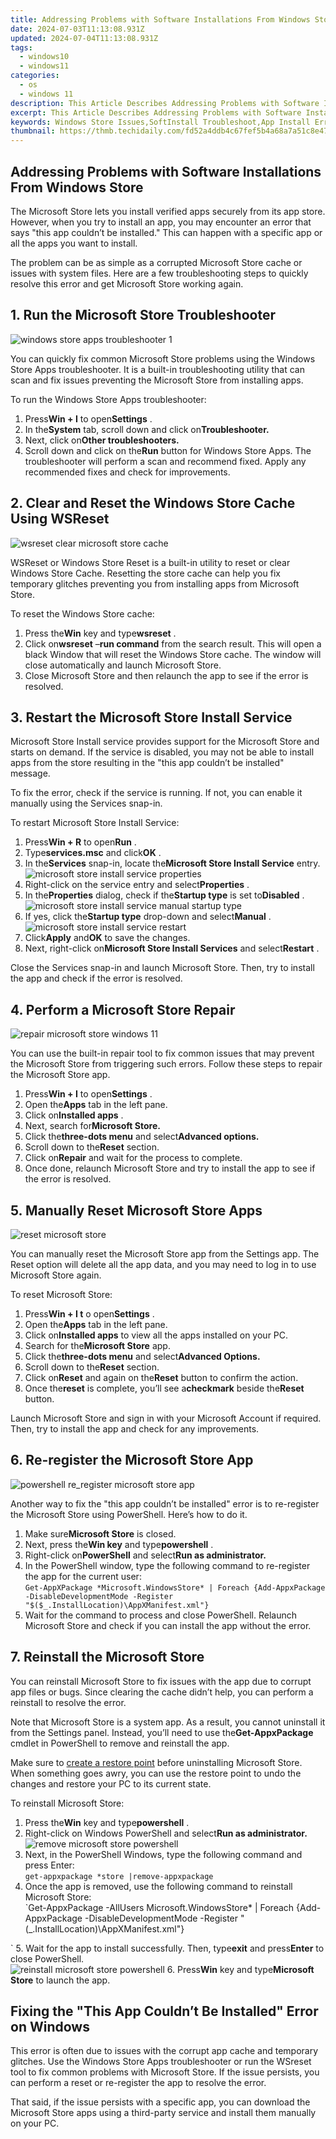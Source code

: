 ```yaml
---
title: Addressing Problems with Software Installations From Windows Store
date: 2024-07-03T11:13:08.931Z
updated: 2024-07-04T11:13:08.931Z
tags:
  - windows10
  - windows11
categories:
  - os
  - windows 11
description: This Article Describes Addressing Problems with Software Installations From Windows Store
excerpt: This Article Describes Addressing Problems with Software Installations From Windows Store
keywords: Windows Store Issues,SoftInstall Troubleshoot,App Install Error Fix,Windows Store Patches,Software Setup Tips,Secure Windows Apps,Streamline Installs
thumbnail: https://thmb.techidaily.com/fd52a4ddb4c67fef5b4a68a7a51c8e47e5f13f4d158884cb761f8f838fb72e26.jpeg
---
```


## Addressing Problems with Software Installations From Windows Store

 The Microsoft Store lets you install verified apps securely from its app store. However, when you try to install an app, you may encounter an error that says "this app couldn’t be installed." This can happen with a specific app or all the apps you want to install.

 The problem can be as simple as a corrupted Microsoft Store cache or issues with system files. Here are a few troubleshooting steps to quickly resolve this error and get Microsoft Store working again.

## 1\. Run the Microsoft Store Troubleshooter

![windows store apps troubleshooter 1](https://static1.makeuseofimages.com/wordpress/wp-content/uploads/2023/02/windows-store-apps-troubleshooter-1.jpg)

 You can quickly fix common Microsoft Store problems using the Windows Store Apps troubleshooter. It is a built-in troubleshooting utility that can scan and fix issues preventing the Microsoft Store from installing apps.

To run the Windows Store Apps troubleshooter:

1. Press**Win + I** to open**Settings** .
2. In the**System** tab, scroll down and click on**Troubleshooter.**
3. Next, click on**Other troubleshooters.**
4. Scroll down and click on the**Run** button for Windows Store Apps. The troubleshooter will perform a scan and recommend fixed. Apply any recommended fixes and check for improvements.

## 2\. Clear and Reset the Windows Store Cache Using WSReset

![wsreset clear microsoft store cache](https://static1.makeuseofimages.com/wordpress/wp-content/uploads/2023/02/wsreset-clear-microsoft-store-cache.jpg)

 WSReset or Windows Store Reset is a built-in utility to reset or clear Windows Store Cache. Resetting the store cache can help you fix temporary glitches preventing you from installing apps from Microsoft Store.

To reset the Windows Store cache:

1. Press the**Win** key and type**wsreset** .
2. Click on**wsreset** –**run command** from the search result. This will open a black Window that will reset the Windows Store cache. The window will close automatically and launch Microsoft Store.
3. Close Microsoft Store and then relaunch the app to see if the error is resolved.

## 3\. Restart the Microsoft Store Install Service

 Microsoft Store Install service provides support for the Microsoft Store and starts on demand. If the service is disabled, you may not be able to install apps from the store resulting in the "this app couldn’t be installed" message.

 To fix the error, check if the service is running. If not, you can enable it manually using the Services snap-in.

To restart Microsoft Store Install Service:

1. Press**Win + R** to open**Run** .
2. Type**services.msc** and click**OK** .
3. In the**Services** snap-in, locate the**Microsoft Store Install Service** entry.  
![microsoft store install service properties](https://static1.makeuseofimages.com/wordpress/wp-content/uploads/2023/02/microsoft-store-install-service-properties.jpg)
4. Right-click on the service entry and select**Properties** .
5. In the**Properties** dialog, check if the**Startup type** is set to**Disabled** .  
![microsoft store install service manual startup type](https://static1.makeuseofimages.com/wordpress/wp-content/uploads/2023/02/microsoft-store-install-service-manual-startup-type.jpg)
6. If yes, click the**Startup type** drop-down and select**Manual** .  
![microsoft store install service restart](https://static1.makeuseofimages.com/wordpress/wp-content/uploads/2023/02/microsoft-store-install-service-restart.jpg)
7. Click**Apply** and**OK** to save the changes.
8. Next, right-click on**Microsoft Store Install Services** and select**Restart** .

 Close the Services snap-in and launch Microsoft Store. Then, try to install the app and check if the error is resolved.

## 4\. Perform a Microsoft Store Repair

![repair microsoft store windows 11](https://static1.makeuseofimages.com/wordpress/wp-content/uploads/2023/02/repair-microsoft-store-windows-11.jpg)

 You can use the built-in repair tool to fix common issues that may prevent the Microsoft Store from triggering such errors. Follow these steps to repair the Microsoft Store app.

1. Press**Win + I** to open**Settings** .
2. Open the**Apps** tab in the left pane.
3. Click on**Installed apps** .
4. Next, search for**Microsoft Store.**
5. Click the**three-dots menu** and select**Advanced options.**
6. Scroll down to the**Reset** section.
7. Click on**Repair** and wait for the process to complete.
8. Once done, relaunch Microsoft Store and try to install the app to see if the error is resolved.

## 5\. Manually Reset Microsoft Store Apps

![reset microsoft store](https://static1.makeuseofimages.com/wordpress/wp-content/uploads/2023/02/reset-microsoft-store.jpg)

 You can manually reset the Microsoft Store app from the Settings app. The Reset option will delete all the app data, and you may need to log in to use Microsoft Store again.

To reset Microsoft Store:

1. Press**Win + I t** o open**Settings** .
2. Open the**Apps** tab in the left pane.
3. Click on**Installed apps** to view all the apps installed on your PC.
4. Search for the**Microsoft Store** app.
5. Click the**three-dots menu** and select**Advanced Options.**
6. Scroll down to the**Reset** section.
7. Click on**Reset** and again on the**Reset** button to confirm the action.
8. Once the**reset** is complete, you’ll see a**checkmark** beside the**Reset** button.

 Launch Microsoft Store and sign in with your Microsoft Account if required. Then, try to install the app and check for any improvements.

## 6\. Re-register the Microsoft Store App

![powershell re_register microsoft store app](https://static1.makeuseofimages.com/wordpress/wp-content/uploads/2023/02/powershell-re_register-microsoft-store-app.jpg)

 Another way to fix the "this app couldn’t be installed" error is to re-register the Microsoft Store using PowerShell. Here’s how to do it.

1. Make sure**Microsoft Store** is closed.
2. Next, press the**Win key** and type**powershell** .
3. Right-click on**PowerShell** and select**Run as administrator.**
4. In the PowerShell window, type the following command to re-register the app for the current user:  
`Get-AppXPackage *Microsoft.WindowsStore* | Foreach {Add-AppxPackage -DisableDevelopmentMode -Register "$($_.InstallLocation)\AppXManifest.xml"}`
5. Wait for the command to process and close PowerShell. Relaunch Microsoft Store and check if you can install the app without the error.

## 7\. Reinstall the Microsoft Store

 You can reinstall Microsoft Store to fix issues with the app due to corrupt app files or bugs. Since clearing the cache didn’t help, you can perform a reinstall to resolve the error.

 Note that Microsoft Store is a system app. As a result, you cannot uninstall it from the Settings panel. Instead, you’ll need to use the**Get-AppxPackage** cmdlet in PowerShell to remove and reinstall the app.

 Make sure to [create a restore point](https://www.makeuseof.com/windows-11-create-restore-point/) before uninstalling Microsoft Store. When something goes awry, you can use the restore point to undo the changes and restore your PC to its current state.

To reinstall Microsoft Store:

1. Press the**Win** key and type**powershell** .
2. Right-click on Windows PowerShell and select**Run as administrator.**  
![remove microsoft store powershell](https://static1.makeuseofimages.com/wordpress/wp-content/uploads/2023/02/remove-microsoft-store-powershell.jpg)
3. Next, in the PowerShell Windows, type the following command and press Enter:  
`get-appxpackage *store |remove-appxpackage`
4. Once the app is removed, use the following command to reinstall Microsoft Store:  
`Get-AppxPackage -AllUsers Microsoft.WindowsStore* | Foreach {Add-AppxPackage -DisableDevelopmentMode -Register "$($_.InstallLocation)\AppXManifest.xml"}  

`
5. Wait for the app to install successfully. Then, type**exit** and press**Enter** to close PowerShell.  
![reinstall microsoft store powershell](https://static1.makeuseofimages.com/wordpress/wp-content/uploads/2023/02/reinstall-microsoft-store-powershell.jpg)
6. Press**Win** key and type**Microsoft Store** to launch the app.

## Fixing the "This App Couldn’t Be Installed" Error on Windows

 This error is often due to issues with the corrupt app cache and temporary glitches. Use the Windows Store Apps troubleshooter or run the WSreset tool to fix common problems with Microsoft Store. If the issue persists, you can perform a reset or re-register the app to resolve the error.

 That said, if the issue persists with a specific app, you can download the Microsoft Store apps using a third-party service and install them manually on your PC.


<ins class="adsbygoogle"
     style="display:block"
     data-ad-format="autorelaxed"
     data-ad-client="ca-pub-7571918770474297"
     data-ad-slot="1223367746"></ins>



<ins class="adsbygoogle"
     style="display:block"
     data-ad-client="ca-pub-7571918770474297"
     data-ad-slot="8358498916"
     data-ad-format="auto"
     data-full-width-responsive="true"></ins>


